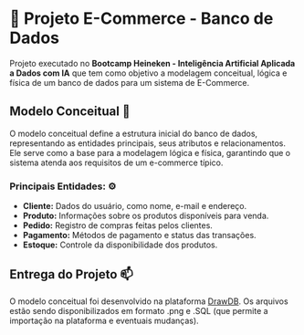 # 📄 Projeto E-Commerce - Banco de Dados

Projeto executado no **Bootcamp Heineken - Inteligência Artificial Aplicada a Dados com IA** que tem como objetivo a modelagem conceitual, lógica e física de um banco de dados para um sistema de E-Commerce.


## Modelo Conceitual 🧱   

O modelo conceitual define a estrutura inicial do banco de dados, representando as entidades principais, seus atributos e relacionamentos. Ele serve como a base para a modelagem lógica e física, garantindo que o sistema atenda aos requisitos de um e-commerce típico.

### **Principais Entidades:**  ⚙
- **Cliente:** Dados do usuário, como nome, e-mail e endereço.  
- **Produto:** Informações sobre os produtos disponíveis para venda.  
- **Pedido:** Registro de compras feitas pelos clientes.  
- **Pagamento:** Métodos de pagamento e status das transações.  
- **Estoque:** Controle da disponibilidade dos produtos.  
  
## Entrega do Projeto 📫
O modelo conceitual foi desenvolvido na plataforma [DrawDB](https://drawdb.vercel.app/). 
Os arquivos estão sendo disponibilizados em formato .png e .SQL (que permite a importação na plataforma e eventuais mudanças).


